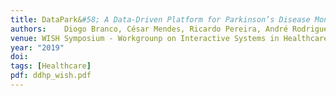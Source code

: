 ```yaml
---
title: DataPark&#58; A Data-Driven Platform for Parkinson’s Disease Monitoring
authors: 	Diogo Branco, César Mendes, Ricardo Pereira, André Rodrigues, Raquel Bouça, Kyle Montague, Joaquim Ferreira, Tiago Guerreiro
venue: WISH Symposium - Workgrounp on Interactive Systems in Healthcare, co-located with CHI'19, Glasgow, UK, May, 2019
year: "2019"
doi: 
tags: [Healthcare]
pdf: ddhp_wish.pdf
---
```

